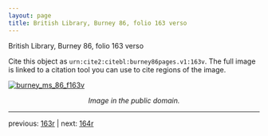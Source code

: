 ```yaml
---
layout: page
title: British Library, Burney 86, folio 163 verso
---
```


British Library, Burney 86, folio 163 verso

Cite this object as `urn:cite2:citebl:burney86pages.v1:163v`.  The full image is linked to a citation tool you can use to cite regions of the image.

[![burney_ms_86_f163v](http://www.homermultitext.org/iipsrv?IIIF=/project/homer/pyramidal/deepzoom/citebl/burney86imgs/v1/burney_ms_86_f163v.tif/full/800,/0/default.jpg)](http://www.homermultitext.org/ict2/?urn=urn:cite2:citebl:burney86imgs.v1:burney_ms_86_f163v) 

<p style="text-align: center; font-style: italic;">Image in the public domain.</p>

---

previous: [163r](../163r/) | next: [164r](../164r/)